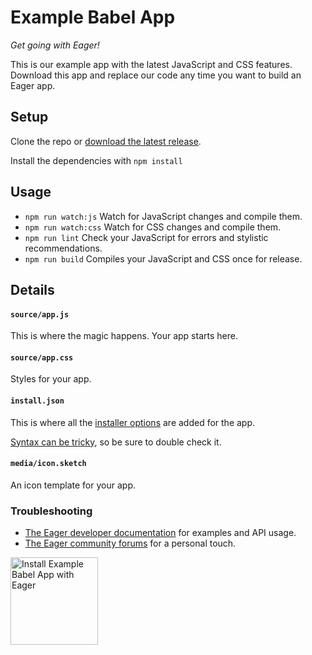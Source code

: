 # Example Babel App

*Get going with Eager!*

This is our example app with the latest JavaScript and CSS features.
Download this app and replace our code any time you want to build an Eager app.

## Setup

Clone the repo or <a href="https://github.com/EagerApps/ExampleBabelApp/releases/latest" >download the latest release</a>.

Install the dependencies with `npm install`

## Usage

* `npm run watch:js` Watch for JavaScript changes and compile them.
* `npm run watch:css` Watch for CSS changes and compile them.
* `npm run lint` Check your JavaScript for errors and stylistic recommendations.
* `npm run build` Compiles your JavaScript and CSS once for release.

## Details

#### `source/app.js`

This is where the magic happens. Your app starts here.

#### `source/app.css`

Styles for your app.

#### `install.json`

This is where all the <a href="https://eager.io/developer/docs/install-json">installer options</a> are added for the app.

<a href="http://install.json.is/">Syntax can be tricky</a>, so be sure to double check it.

#### `media/icon.sketch`

An icon template for your app.

### Troubleshooting

- <a href="https://eager.io/developer/docs/getting-started">The Eager developer documentation</a> for examples and API usage.
- <a href="http://community.eager.io/">The Eager community forums</a> for a personal touch.

<a href="https://eager.io/app/example-babel-app/install?source=button">
  <img
    src="https://install.eager.io/install-button.png"
    alt="Install Example Babel App with Eager"
    border="0"
    width="140">
</a>
